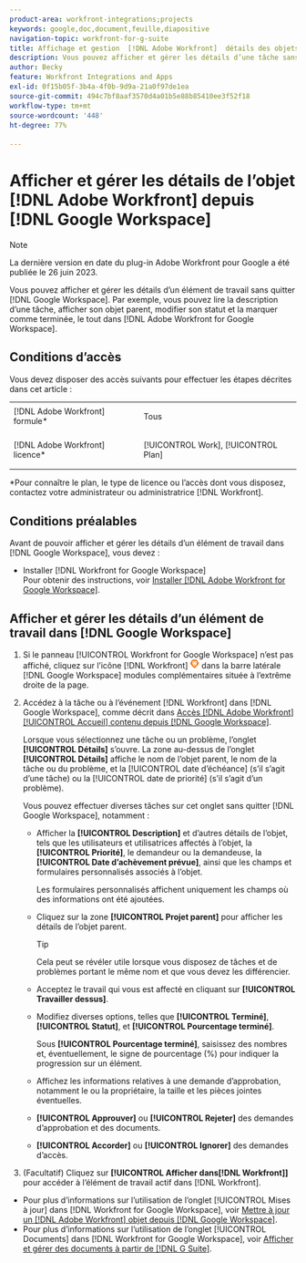 ```yaml
---
product-area: workfront-integrations;projects
keywords: google,doc,document,feuille,diapositive
navigation-topic: workfront-for-g-suite
title: Affichage et gestion  [!DNL Adobe Workfront]  détails des objets à partir de Google Workspace
description: Vous pouvez afficher et gérer les détails d’une tâche sans quitter Google Workspace. Par exemple, vous pouvez lire la description d’une tâche, afficher son objet parent, modifier son statut et le marquer comme terminé, le tout dans  [!DNL Adobe Workfront]  pour Google Workspace.
author: Becky
feature: Workfront Integrations and Apps
exl-id: 0f15b05f-3b4a-4f0b-9d9a-21a0f97de1ea
source-git-commit: 494c7bf8aaf3570d4a01b5e88b85410ee3f52f18
workflow-type: tm+mt
source-wordcount: '448'
ht-degree: 77%

---
```


# Afficher et gérer les détails de l’objet [!DNL Adobe Workfront] depuis [!DNL Google Workspace]

>[!NOTE]
>
>La dernière version en date du plug-in Adobe Workfront pour Google a été publiée le 26 juin 2023.

Vous pouvez afficher et gérer les détails d’un élément de travail sans quitter [!DNL Google Workspace]. Par exemple, vous pouvez lire la description d’une tâche, afficher son objet parent, modifier son statut et la marquer comme terminée, le tout dans [!DNL Adobe Workfront for Google Workspace].

## Conditions d’accès

Vous devez disposer des accès suivants pour effectuer les étapes décrites dans cet article :

<table style="table-layout:auto"> 
 <col> 
 <col> 
 <tbody> 
  <tr> 
   <td role="rowheader">[!DNL Adobe Workfront] formule*</td> 
   <td> <p>Tous</p> </td> 
  </tr> 
  <tr> 
   <td role="rowheader">[!DNL Adobe Workfront] licence*</td> 
   <td> <p>[!UICONTROL Work], [!UICONTROL Plan]</p> </td> 
  </tr> 
</tbody> 
</table>

&#42;Pour connaître le plan, le type de licence ou l’accès dont vous disposez, contactez votre administrateur ou administratrice [!DNL Workfront].

## Conditions préalables

Avant de pouvoir afficher et gérer les détails d’un élément de travail dans [!DNL Google Workspace], vous devez :

* Installer [!DNL Workfront for Google Workspace]\
   Pour obtenir des instructions, voir [Installer [!DNL Adobe Workfront for Google Workspace]](../../workfront-integrations-and-apps/workfront-for-g-suite/install-workfront-for-gsuite.md).

## Afficher et gérer les détails d’un élément de travail dans [!DNL Google Workspace]

1. Si le panneau [!UICONTROL Workfront for Google Workspace] n’est pas affiché, cliquez sur l’icône [!DNL Workfront] ![Workfront](assets/wf-lion-icon.png) dans la barre latérale [!DNL Google Workspace] modules complémentaires située à l’extrême droite de la page.
1. Accédez à la tâche ou à l’événement [!DNL Workfront] dans [!DNL Google Workspace], comme décrit dans [Accès [!DNL Adobe Workfront] [!UICONTROL Accueil] contenu depuis [!DNL Google Workspace]](../../workfront-integrations-and-apps/workfront-for-g-suite/access-wf-home-content-from-g-suite.md).

   Lorsque vous sélectionnez une tâche ou un problème, l’onglet **[!UICONTROL Détails]** s’ouvre. La zone au-dessus de l’onglet **[!UICONTROL Détails]** affiche le nom de l’objet parent, le nom de la tâche ou du problème, et la [!UICONTROL date d’échéance] (s’il s’agit d’une tâche) ou la [!UICONTROL date de priorité] (s’il s’agit d’un problème).


   Vous pouvez effectuer diverses tâches sur cet onglet sans quitter [!DNL Google Workspace], notamment :

   * Afficher la **[!UICONTROL Description]** et d’autres détails de l’objet, tels que les utilisateurs et utilisatrices affectés à l’objet, la **[!UICONTROL Priorité]**, le demandeur ou la demandeuse, la **[!UICONTROL Date d’achèvement prévue]**, ainsi que les champs et formulaires personnalisés associés à l’objet.

     Les formulaires personnalisés affichent uniquement les champs où des informations ont été ajoutées.

   * Cliquez sur la zone **[!UICONTROL Projet parent]** pour afficher les détails de l’objet parent.

     >[!TIP]
     >
     >Cela peut se révéler utile lorsque vous disposez de tâches et de problèmes portant le même nom et que vous devez les différencier.

   * Acceptez le travail qui vous est affecté en cliquant sur **[!UICONTROL Travailler dessus]**.
   * Modifiez diverses options, telles que **[!UICONTROL Terminé]**, **[!UICONTROL Statut]**, et **[!UICONTROL Pourcentage terminé]**.

     Sous **[!UICONTROL Pourcentage terminé]**, saisissez des nombres et, éventuellement, le signe de pourcentage (%) pour indiquer la progression sur un élément.
   * Affichez les informations relatives à une demande d’approbation, notamment le ou la propriétaire, la taille et les pièces jointes éventuelles.
   * **[!UICONTROL Approuver]** ou **[!UICONTROL Rejeter]** des demandes d’approbation et des documents.

   * **[!UICONTROL Accorder]** ou **[!UICONTROL Ignorer]** des demandes d’accès.

1. (Facultatif) Cliquez sur **[!UICONTROL Afficher dans[!DNL Workfront]]** pour accéder à l’élément de travail actif dans [!DNL Workfront].

* Pour plus d’informations sur l’utilisation de l’onglet [!UICONTROL Mises à jour] dans [!DNL Workfront for Google Workspace], voir [Mettre à jour un [!DNL Adobe Workfront] objet depuis [!DNL Google Workspace]](../../workfront-integrations-and-apps/workfront-for-g-suite/update-a-workfront-object-in-gsuite.md).
* Pour plus d’informations sur l’utilisation de l’onglet [!UICONTROL Documents] dans [!DNL Workfront for Google Workspace], voir [Afficher et gérer des documents à partir de [!DNL G Suite]](../../workfront-integrations-and-apps/workfront-for-g-suite/view-and-manage-documents-in-gsuite.md).
